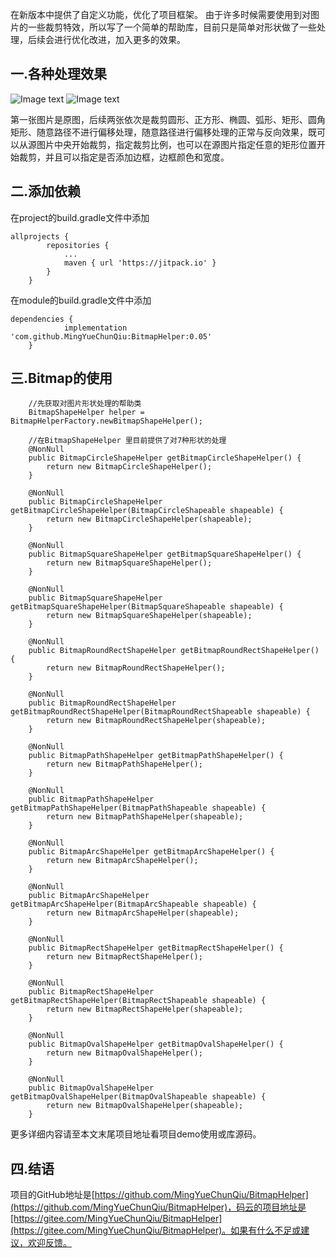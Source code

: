  在新版本中提供了自定义功能，优化了项目框架。
 由于许多时候需要使用到对图片的一些裁剪特效，所以写了一个简单的帮助库，目前只是简单对形状做了一些处理，后续会进行优化改进，加入更多的效果。
## 一.各种处理效果
![Image text](images/Screenshot_20181006-101504.jpg)
![Image text](images/Screenshot_20181006-145916.jpg)

第一张图片是原图，后续两张依次是裁剪圆形、正方形、椭圆、弧形、矩形、圆角矩形、随意路径不进行偏移处理，随意路径进行偏移处理的正常与反向效果，既可以从源图片中央开始裁剪，指定裁剪比例，也可以在源图片指定任意的矩形位置开始裁剪，并且可以指定是否添加边框，边框颜色和宽度。
## 二.添加依赖
在project的build.gradle文件中添加

```
allprojects {
		repositories {
			...
			maven { url 'https://jitpack.io' }
		}
	}
```
在module的build.gradle文件中添加

```
dependencies {
	        implementation 'com.github.MingYueChunQiu:BitmapHelper:0.05'
	}
```

## 三.Bitmap的使用
```
    //先获取对图片形状处理的帮助类
    BitmapShapeHelper helper = BitmapHelperFactory.newBitmapShapeHelper();
    
    //在BitmapShapeHelper 里目前提供了对7种形状的处理
	@NonNull
    public BitmapCircleShapeHelper getBitmapCircleShapeHelper() {
        return new BitmapCircleShapeHelper();
    }

    @NonNull
    public BitmapCircleShapeHelper getBitmapCircleShapeHelper(BitmapCircleShapeable shapeable) {
        return new BitmapCircleShapeHelper(shapeable);
    }

    @NonNull
    public BitmapSquareShapeHelper getBitmapSquareShapeHelper() {
        return new BitmapSquareShapeHelper();
    }

    @NonNull
    public BitmapSquareShapeHelper getBitmapSquareShapeHelper(BitmapSquareShapeable shapeable) {
        return new BitmapSquareShapeHelper(shapeable);
    }

    @NonNull
    public BitmapRoundRectShapeHelper getBitmapRoundRectShapeHelper() {
        return new BitmapRoundRectShapeHelper();
    }

    @NonNull
    public BitmapRoundRectShapeHelper getBitmapRoundRectShapeHelper(BitmapRoundRectShapeable shapeable) {
        return new BitmapRoundRectShapeHelper(shapeable);
    }

    @NonNull
    public BitmapPathShapeHelper getBitmapPathShapeHelper() {
        return new BitmapPathShapeHelper();
    }

    @NonNull
    public BitmapPathShapeHelper getBitmapPathShapeHelper(BitmapPathShapeable shapeable) {
        return new BitmapPathShapeHelper(shapeable);
    }

    @NonNull
    public BitmapArcShapeHelper getBitmapArcShapeHelper() {
        return new BitmapArcShapeHelper();
    }

    @NonNull
    public BitmapArcShapeHelper getBitmapArcShapeHelper(BitmapArcShapeable shapeable) {
        return new BitmapArcShapeHelper(shapeable);
    }

    @NonNull
    public BitmapRectShapeHelper getBitmapRectShapeHelper() {
        return new BitmapRectShapeHelper();
    }

    @NonNull
    public BitmapRectShapeHelper getBitmapRectShapeHelper(BitmapRectShapeable shapeable) {
        return new BitmapRectShapeHelper(shapeable);
    }

    @NonNull
    public BitmapOvalShapeHelper getBitmapOvalShapeHelper() {
        return new BitmapOvalShapeHelper();
    }

    @NonNull
    public BitmapOvalShapeHelper getBitmapOvalShapeHelper(BitmapOvalShapeable shapeable) {
        return new BitmapOvalShapeHelper(shapeable);
    }
```
更多详细内容请至本文末尾项目地址看项目demo使用或库源码。
## 四.结语
项目的GitHub地址是[https://github.com/MingYueChunQiu/BitmapHelper](https://github.com/MingYueChunQiu/BitmapHelper)，码云的项目地址是[https://gitee.com/MingYueChunQiu/BitmapHelper](https://gitee.com/MingYueChunQiu/BitmapHelper)。如果有什么不足或建议，欢迎反馈。
